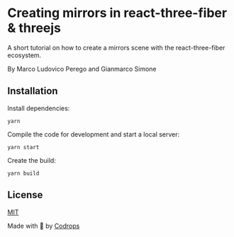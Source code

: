# Creating mirrors in react-three-fiber & threejs

A short tutorial on how to create a mirrors scene with the react-three-fiber ecosystem.

By Marco Ludovico Perego and Gianmarco Simone
## Installation

Install dependencies:

```
yarn
```

Compile the code for development and start a local server:

```
yarn start
```

Create the build:

```
yarn build
```

## License

[MIT](LICENSE)

Made with :blue_heart: by [Codrops](http://www.codrops.com)
